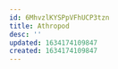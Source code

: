 ```yaml
---
id: 6MhvzlKYSPpVFhUCP3tzn
title: Athropod
desc: ''
updated: 1634174109847
created: 1634174109847
---
```



